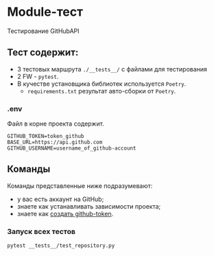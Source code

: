 # Module-тест
Тестирование GitHubAPI

## Тест содержит:
 - 3 тестовых маршрута `./__tests__/` с файлами для тестирования
 - 2 FW - `pytest`.
 - В кучестве установщика библиотек используется `Poetry`. 
   - `requirements.txt` результат авто-сборки  от `Poetry`.

### .env
Файл в корне проекта содержит.
```text
GITHUB_TOKEN=token_github
BASE_URL=https://api.github.com
GITHUB_USERNAME=username_of_github-account
```

## Команды
Команды представленные ниже подразумевают:
- у вас есть аккаунт на GitHub;
- знаете как устанавливать зависимости проекта;
- знаете как [создать github-token](https://www.geeksforgeeks.org/how-to-generate-personal-access-token-in-github/).

### Запуск всех тестов
```text
pytest __tests__/test_repository.py
```

